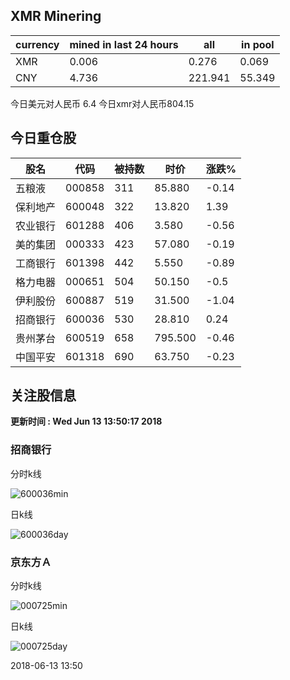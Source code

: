 ## XMR Minering

|currency|mined in last 24 hours|all|in pool|
|---|---|---|---|
|XMR|0.006|0.276|0.069|
|CNY|4.736|221.941|55.349|

今日美元对人民币 6.4	今日xmr对人民币804.15


## 今日重仓股 

|股名|代码|被持数|时价|涨跌%|
|---|---|---|---|---|
|五粮液|000858|311|85.880|-0.14|
|保利地产|600048|322|13.820|1.39|
|农业银行|601288|406|3.580|-0.56|
|美的集团|000333|423|57.080|-0.19|
|工商银行|601398|442|5.550|-0.89|
|格力电器|000651|504|50.150|-0.5|
|伊利股份|600887|519|31.500|-1.04|
|招商银行|600036|530|28.810|0.24|
|贵州茅台|600519|658|795.500|-0.46|
|中国平安|601318|690|63.750|-0.23|

## 关注股信息
**更新时间 : Wed Jun 13 13:50:17 2018**
### 招商银行 
分时k线

![600036min](http://image.sinajs.cn/newchart/min/n/sh600036.gif)

日k线

![600036day](http://image.sinajs.cn/newchart/daily/n/sh600036.gif)

### 京东方Ａ 
分时k线

![000725min](http://image.sinajs.cn/newchart/min/n/sz000725.gif)

日k线

![000725day](http://image.sinajs.cn/newchart/daily/n/sz000725.gif)

2018-06-13 13:50